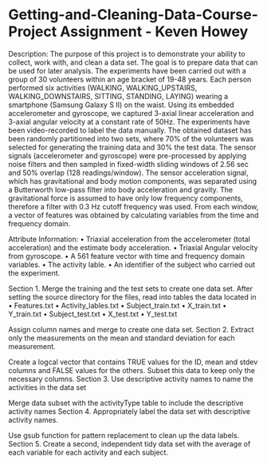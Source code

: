 # Getting-and-Cleaning-Data-Course-Project Assignment - Keven Howey
Description:
The purpose of this project is to demonstrate your ability to collect, work with, and clean a data set. The goal is to prepare data that can be used for later analysis. 
The experiments have been carried out with a group of 30 volunteers within an age bracket of 19-48 years. Each person performed six activities (WALKING, WALKING_UPSTAIRS, WALKING_DOWNSTAIRS, SITTING, STANDING, LAYING) wearing a smartphone (Samsung Galaxy S II) on the waist. Using its embedded accelerometer and gyroscope, we captured 3-axial linear acceleration and 3-axial angular velocity at a constant rate of 50Hz. The experiments have been video-recorded to label the data manually. The obtained dataset has been randomly partitioned into two sets, where 70% of the volunteers was selected for generating the training data and 30% the test data.
The sensor signals (accelerometer and gyroscope) were pre-processed by applying noise filters and then sampled in fixed-width sliding windows of 2.56 sec and 50% overlap (128 readings/window). The sensor acceleration signal, which has gravitational and body motion components, was separated using a Butterworth low-pass filter into body acceleration and gravity. The gravitational force is assumed to have only low frequency components, therefore a filter with 0.3 Hz cutoff frequency was used. From each window, a vector of features was obtained by calculating variables from the time and frequency domain.


Attribute Information:
•	Triaxial acceleration from the accelerometer (total acceleration) and the estimate body acceleration.
•	Triaxial Angular velocity from gyroscope.
•	A 561 feature vector with time and frequency domain variables. 
•	The activity lable.
•	An identifier of the subject who carried out the experiment.

Section 1. Merge the training and the test sets to create one data set.
After setting the source directory for the files, read into tables the data located in
•	Features.txt
•	Activity_lables.txt
•	Subject_train.txt
•	X_train.txt
•	Y_train.txt
•	Subject_test.txt
•	X_test.txt
•	Y_test.txt

Assign column names and merge to create one data set.
Section 2. Extract only the measurements on the mean and standard deviation for each measurement.

Create a logcal vector that contains TRUE values for the ID, mean and stdev columns and FALSE values for the others. Subset this data to keep only the necessary columns.
Section 3. Use descriptive activity names to name the activities in the data set

Merge data subset with the activityType table to include the descriptive activity names
Section 4. Appropriately label the data set with descriptive activity names.

Use gsub function for pattern replacement to clean up the data labels.
Section 5. Create a second, independent tidy data set with the average of each variable for each activity and each subject.





